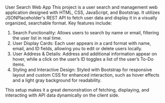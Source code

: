 User Search Web App
This project is a user search and management web application designed with HTML, CSS, JavaScript, and Bootstrap. It utilizes JSONPlaceholder's REST API to fetch user data and display it in a visually organized, searchable format. Key features include:

1. Search Functionality: Allows users to search by name or email, filtering the user list in real time.
2. User Display Cards: Each user appears in a card format with name, email, and ID fields, allowing you to edit or delete users locally.
3. User Address & Details: Address and additional information appear on hover, while a click on the user’s ID toggles a list of the user’s To-Do items.
4. Styling and Interactive Design: Styled with Bootstrap for responsive layout and custom CSS for enhanced interaction, such as hover effects and a light gray background for readability.

This setup makes it a great demonstration of fetching, displaying, and interacting with API data dynamically on the client side.
